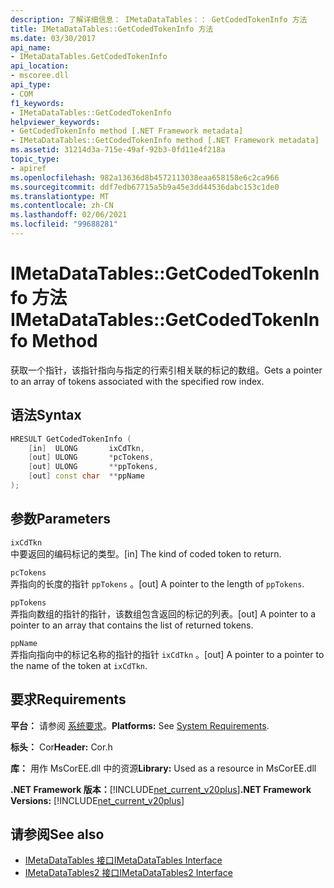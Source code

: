 ```yaml
---
description: 了解详细信息： IMetaDataTables：： GetCodedTokenInfo 方法
title: IMetaDataTables::GetCodedTokenInfo 方法
ms.date: 03/30/2017
api_name:
- IMetaDataTables.GetCodedTokenInfo
api_location:
- mscoree.dll
api_type:
- COM
f1_keywords:
- IMetaDataTables::GetCodedTokenInfo
helpviewer_keywords:
- GetCodedTokenInfo method [.NET Framework metadata]
- IMetaDataTables::GetCodedTokenInfo method [.NET Framework metadata]
ms.assetid: 31214d3a-715e-49af-92b3-0fd11e4f218a
topic_type:
- apiref
ms.openlocfilehash: 982a13636d8b4572113038eaa658158e6c2ca966
ms.sourcegitcommit: ddf7edb67715a5b9a45e3dd44536dabc153c1de0
ms.translationtype: MT
ms.contentlocale: zh-CN
ms.lasthandoff: 02/06/2021
ms.locfileid: "99688281"
---
```

# <a name="imetadatatablesgetcodedtokeninfo-method"></a><span data-ttu-id="0fe01-103">IMetaDataTables::GetCodedTokenInfo 方法</span><span class="sxs-lookup"><span data-stu-id="0fe01-103">IMetaDataTables::GetCodedTokenInfo Method</span></span>

<span data-ttu-id="0fe01-104">获取一个指针，该指针指向与指定的行索引相关联的标记的数组。</span><span class="sxs-lookup"><span data-stu-id="0fe01-104">Gets a pointer to an array of tokens associated with the specified row index.</span></span>  
  
## <a name="syntax"></a><span data-ttu-id="0fe01-105">语法</span><span class="sxs-lookup"><span data-stu-id="0fe01-105">Syntax</span></span>  
  
```cpp  
HRESULT GetCodedTokenInfo (
    [in]  ULONG       ixCdTkn,  
    [out] ULONG       *pcTokens,  
    [out] ULONG       **ppTokens,  
    [out] const char  **ppName  
);  
```  
  
## <a name="parameters"></a><span data-ttu-id="0fe01-106">参数</span><span class="sxs-lookup"><span data-stu-id="0fe01-106">Parameters</span></span>  

 `ixCdTkn`  
 <span data-ttu-id="0fe01-107">中要返回的编码标记的类型。</span><span class="sxs-lookup"><span data-stu-id="0fe01-107">[in] The kind of coded token to return.</span></span>  
  
 `pcTokens`  
 <span data-ttu-id="0fe01-108">弄指向的长度的指针 `ppTokens` 。</span><span class="sxs-lookup"><span data-stu-id="0fe01-108">[out] A pointer to the length of `ppTokens`.</span></span>  
  
 `ppTokens`  
 <span data-ttu-id="0fe01-109">弄指向数组的指针的指针，该数组包含返回的标记的列表。</span><span class="sxs-lookup"><span data-stu-id="0fe01-109">[out] A pointer to a pointer to an array that contains the list of returned tokens.</span></span>  
  
 `ppName`  
 <span data-ttu-id="0fe01-110">弄指向指向中的标记名称的指针的指针 `ixCdTkn` 。</span><span class="sxs-lookup"><span data-stu-id="0fe01-110">[out] A pointer to a pointer to the name of the token at `ixCdTkn`.</span></span>  
  
## <a name="requirements"></a><span data-ttu-id="0fe01-111">要求</span><span class="sxs-lookup"><span data-stu-id="0fe01-111">Requirements</span></span>  

 <span data-ttu-id="0fe01-112">**平台：** 请参阅 [系统要求](../../get-started/system-requirements.md)。</span><span class="sxs-lookup"><span data-stu-id="0fe01-112">**Platforms:** See [System Requirements](../../get-started/system-requirements.md).</span></span>  
  
 <span data-ttu-id="0fe01-113">**标头：** Cor</span><span class="sxs-lookup"><span data-stu-id="0fe01-113">**Header:** Cor.h</span></span>  
  
 <span data-ttu-id="0fe01-114">**库：** 用作 MsCorEE.dll 中的资源</span><span class="sxs-lookup"><span data-stu-id="0fe01-114">**Library:** Used as a resource in MsCorEE.dll</span></span>  
  
 <span data-ttu-id="0fe01-115">**.NET Framework 版本：**[!INCLUDE[net_current_v20plus](../../../../includes/net-current-v20plus-md.md)]</span><span class="sxs-lookup"><span data-stu-id="0fe01-115">**.NET Framework Versions:** [!INCLUDE[net_current_v20plus](../../../../includes/net-current-v20plus-md.md)]</span></span>  
  
## <a name="see-also"></a><span data-ttu-id="0fe01-116">请参阅</span><span class="sxs-lookup"><span data-stu-id="0fe01-116">See also</span></span>

- [<span data-ttu-id="0fe01-117">IMetaDataTables 接口</span><span class="sxs-lookup"><span data-stu-id="0fe01-117">IMetaDataTables Interface</span></span>](imetadatatables-interface.md)
- [<span data-ttu-id="0fe01-118">IMetaDataTables2 接口</span><span class="sxs-lookup"><span data-stu-id="0fe01-118">IMetaDataTables2 Interface</span></span>](imetadatatables2-interface.md)
